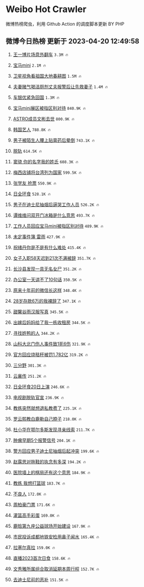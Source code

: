 # Weibo Hot Crawler 



微博热榜爬虫，利用 Github Action 的调度脚本更新 BY PHP 


## 微博今日热榜 更新于 2023-04-20 12:49:58 
1. [王一博片场意外翻车](https://s.weibo.com/weibo?q=%23%E7%8E%8B%E4%B8%80%E5%8D%9A%E7%89%87%E5%9C%BA%E6%84%8F%E5%A4%96%E7%BF%BB%E8%BD%A6%23&t=31&band_rank=1&Refer=top) `3.3M 🔥` 

1. [宝马mini](https://s.weibo.com/weibo?q=%E5%AE%9D%E9%A9%ACmini&t=31&band_rank=2&Refer=top) `2.1M 🔥` 

1. [卫星视角看祖国大地春耕图](https://s.weibo.com/weibo?q=%23%E5%8D%AB%E6%98%9F%E8%A7%86%E8%A7%92%E7%9C%8B%E7%A5%96%E5%9B%BD%E5%A4%A7%E5%9C%B0%E6%98%A5%E8%80%95%E5%9B%BE%23&t=31&band_rank=3&Refer=top) `1.5M 🔥` 

1. [夫妻赌气喝洁厕剂丈夫报警后让先救妻子](https://s.weibo.com/weibo?q=%23%E5%A4%AB%E5%A6%BB%E8%B5%8C%E6%B0%94%E5%96%9D%E6%B4%81%E5%8E%95%E5%89%82%E4%B8%88%E5%A4%AB%E6%8A%A5%E8%AD%A6%E5%90%8E%E8%AE%A9%E5%85%88%E6%95%91%E5%A6%BB%E5%AD%90%23&t=31&band_rank=4&Refer=top) `1.4M 🔥` 

1. [车银优紧急回国](https://s.weibo.com/weibo?q=%23%E8%BD%A6%E9%93%B6%E4%BC%98%E7%B4%A7%E6%80%A5%E5%9B%9E%E5%9B%BD%23&t=31&band_rank=5&Refer=top) `1.3M 🔥` 

1. [宝马mini展区被指区别对待](https://s.weibo.com/weibo?q=%23%E5%AE%9D%E9%A9%ACmini%E5%B1%95%E5%8C%BA%E8%A2%AB%E6%8C%87%E5%8C%BA%E5%88%AB%E5%AF%B9%E5%BE%85%23&t=31&band_rank=6&Refer=top) `840.9K 🔥` 

1. [ASTRO成员文彬去世](https://s.weibo.com/weibo?q=%23ASTRO%E6%88%90%E5%91%98%E6%96%87%E5%BD%AC%E5%8E%BB%E4%B8%96%23&t=31&band_rank=7&Refer=top) `800.9K 🔥` 

1. [韩国艺人](https://s.weibo.com/weibo?q=%E9%9F%A9%E5%9B%BD%E8%89%BA%E4%BA%BA&t=31&band_rank=8&Refer=top) `788.8K 🔥` 

1. [男子被陌生人腰上贴膏药后晕倒](https://s.weibo.com/weibo?q=%23%E7%94%B7%E5%AD%90%E8%A2%AB%E9%99%8C%E7%94%9F%E4%BA%BA%E8%85%B0%E4%B8%8A%E8%B4%B4%E8%86%8F%E8%8D%AF%E5%90%8E%E6%99%95%E5%80%92%23&t=31&band_rank=9&Refer=top) `743.1K 🔥` 

1. [脱轨](https://s.weibo.com/weibo?q=%E8%84%B1%E8%BD%A8&t=31&band_rank=10&Refer=top) `614.5K 🔥` 

1. [窦骁 你的名字我的姓氏](https://s.weibo.com/weibo?q=%E7%AA%A6%E9%AA%81%20%E4%BD%A0%E7%9A%84%E5%90%8D%E5%AD%97%E6%88%91%E7%9A%84%E5%A7%93%E6%B0%8F&t=31&band_rank=11&Refer=top) `608.3K 🔥` 

1. [梅西店铺将台湾列为国家](https://s.weibo.com/weibo?q=%23%E6%A2%85%E8%A5%BF%E5%BA%97%E9%93%BA%E5%B0%86%E5%8F%B0%E6%B9%BE%E5%88%97%E4%B8%BA%E5%9B%BD%E5%AE%B6%23&t=31&band_rank=12&Refer=top) `599.5K 🔥` 

1. [张学友 抢票](https://s.weibo.com/weibo?q=%E5%BC%A0%E5%AD%A6%E5%8F%8B%20%E6%8A%A2%E7%A5%A8&t=31&band_rank=13&Refer=top) `550.9K 🔥` 

1. [日全环食](https://s.weibo.com/weibo?q=%23%E6%97%A5%E5%85%A8%E7%8E%AF%E9%A3%9F%23&t=31&band_rank=14&Refer=top) `528.1K 🔥` 

1. [男子在迪士尼抽烟后逼哭工作人员](https://s.weibo.com/weibo?q=%23%E7%94%B7%E5%AD%90%E5%9C%A8%E8%BF%AA%E5%A3%AB%E5%B0%BC%E6%8A%BD%E7%83%9F%E5%90%8E%E9%80%BC%E5%93%AD%E5%B7%A5%E4%BD%9C%E4%BA%BA%E5%91%98%23&t=31&band_rank=15&Refer=top) `526.2K 🔥` 

1. [谭维维问双开门冰箱是什么意思](https://s.weibo.com/weibo?q=%23%E8%B0%AD%E7%BB%B4%E7%BB%B4%E9%97%AE%E5%8F%8C%E5%BC%80%E9%97%A8%E5%86%B0%E7%AE%B1%E6%98%AF%E4%BB%80%E4%B9%88%E6%84%8F%E6%80%9D%23&t=31&band_rank=16&Refer=top) `493.7K 🔥` 

1. [工作人员回应宝马mini被指区别对待](https://s.weibo.com/weibo?q=%23%E5%B7%A5%E4%BD%9C%E4%BA%BA%E5%91%98%E5%9B%9E%E5%BA%94%E5%AE%9D%E9%A9%ACmini%E8%A2%AB%E6%8C%87%E5%8C%BA%E5%88%AB%E5%AF%B9%E5%BE%85%23&t=31&band_rank=17&Refer=top) `489.9K 🔥` 

1. [未定事件簿 雷雨](https://s.weibo.com/weibo?q=%E6%9C%AA%E5%AE%9A%E4%BA%8B%E4%BB%B6%E7%B0%BF%20%E9%9B%B7%E9%9B%A8&t=31&band_rank=18&Refer=top) `427.9K 🔥` 

1. [祝绪丹你是不是有什么难处](https://s.weibo.com/weibo?q=%23%E7%A5%9D%E7%BB%AA%E4%B8%B9%E4%BD%A0%E6%98%AF%E4%B8%8D%E6%98%AF%E6%9C%89%E4%BB%80%E4%B9%88%E9%9A%BE%E5%A4%84%23&t=31&band_rank=19&Refer=top) `415.4K 🔥` 

1. [女子入职58天迟到21次不满被辞](https://s.weibo.com/weibo?q=%23%E5%A5%B3%E5%AD%90%E5%85%A5%E8%81%8C58%E5%A4%A9%E8%BF%9F%E5%88%B021%E6%AC%A1%E4%B8%8D%E6%BB%A1%E8%A2%AB%E8%BE%9E%23&t=31&band_rank=20&Refer=top) `351.7K 🔥` 

1. [长沙县发现一具无名女尸](https://s.weibo.com/weibo?q=%23%E9%95%BF%E6%B2%99%E5%8E%BF%E5%8F%91%E7%8E%B0%E4%B8%80%E5%85%B7%E6%97%A0%E5%90%8D%E5%A5%B3%E5%B0%B8%23&t=31&band_rank=21&Refer=top) `351.2K 🔥` 

1. [办公室一天讲不了10句话](https://s.weibo.com/weibo?q=%23%E5%8A%9E%E5%85%AC%E5%AE%A4%E4%B8%80%E5%A4%A9%E8%AE%B2%E4%B8%8D%E4%BA%8610%E5%8F%A5%E8%AF%9D%23&t=31&band_rank=22&Refer=top) `350.5K 🔥` 

1. [原来十年前的微信长这样](https://s.weibo.com/weibo?q=%23%E5%8E%9F%E6%9D%A5%E5%8D%81%E5%B9%B4%E5%89%8D%E7%9A%84%E5%BE%AE%E4%BF%A1%E9%95%BF%E8%BF%99%E6%A0%B7%23&t=31&band_rank=23&Refer=top) `348.4K 🔥` 

1. [28岁存款6万的我裸辞了](https://s.weibo.com/weibo?q=%2328%E5%B2%81%E5%AD%98%E6%AC%BE6%E4%B8%87%E7%9A%84%E6%88%91%E8%A3%B8%E8%BE%9E%E4%BA%86%23&t=31&band_rank=24&Refer=top) `347.1K 🔥` 

1. [甜馨谷雨汉服写真](https://s.weibo.com/weibo?q=%23%E7%94%9C%E9%A6%A8%E8%B0%B7%E9%9B%A8%E6%B1%89%E6%9C%8D%E5%86%99%E7%9C%9F%23&t=31&band_rank=25&Refer=top) `345.5K 🔥` 

1. [出嫁后妈妈给了我一栋收租房](https://s.weibo.com/weibo?q=%23%E5%87%BA%E5%AB%81%E5%90%8E%E5%A6%88%E5%A6%88%E7%BB%99%E4%BA%86%E6%88%91%E4%B8%80%E6%A0%8B%E6%94%B6%E7%A7%9F%E6%88%BF%23&t=31&band_rank=26&Refer=top) `344.5K 🔥` 

1. [寻找姓鸭的人](https://s.weibo.com/weibo?q=%23%E5%AF%BB%E6%89%BE%E5%A7%93%E9%B8%AD%E7%9A%84%E4%BA%BA%23&t=31&band_rank=27&Refer=top) `344.2K 🔥` 

1. [山科大北门伤人事件致1死6伤](https://s.weibo.com/weibo?q=%23%E5%B1%B1%E7%A7%91%E5%A4%A7%E5%8C%97%E9%97%A8%E4%BC%A4%E4%BA%BA%E4%BA%8B%E4%BB%B6%E8%87%B41%E6%AD%BB6%E4%BC%A4%23&t=31&band_rank=28&Refer=top) `321.9K 🔥` 

1. [官方回应烧秸秆被罚1.782亿](https://s.weibo.com/weibo?q=%23%E5%AE%98%E6%96%B9%E5%9B%9E%E5%BA%94%E7%83%A7%E7%A7%B8%E7%A7%86%E8%A2%AB%E7%BD%9A1.782%E4%BA%BF%23&t=31&band_rank=29&Refer=top) `319.2K 🔥` 

1. [三分野](https://s.weibo.com/weibo?q=%23%E4%B8%89%E5%88%86%E9%87%8E%23&t=31&band_rank=30&Refer=top) `301.3K 🔥` 

1. [云襄传](https://s.weibo.com/weibo?q=%E4%BA%91%E8%A5%84%E4%BC%A0&t=31&band_rank=31&Refer=top) `251.2K 🔥` 

1. [日全环食20日上演](https://s.weibo.com/weibo?q=%23%E6%97%A5%E5%85%A8%E7%8E%AF%E9%A3%9F20%E6%97%A5%E4%B8%8A%E6%BC%94%23&t=31&band_rank=32&Refer=top) `246.6K 🔥` 

1. [电视剧脱轨官宣](https://s.weibo.com/weibo?q=%23%E7%94%B5%E8%A7%86%E5%89%A7%E8%84%B1%E8%BD%A8%E5%AE%98%E5%AE%A3%23&t=31&band_rank=33&Refer=top) `236.9K 🔥` 

1. [教练突然就想退私教费了](https://s.weibo.com/weibo?q=%23%E6%95%99%E7%BB%83%E7%AA%81%E7%84%B6%E5%B0%B1%E6%83%B3%E9%80%80%E7%A7%81%E6%95%99%E8%B4%B9%E4%BA%86%23&t=31&band_rank=34&Refer=top) `225.1K 🔥` 

1. [罗云熙教白鹿勒自己脖子](https://s.weibo.com/weibo?q=%23%E7%BD%97%E4%BA%91%E7%86%99%E6%95%99%E7%99%BD%E9%B9%BF%E5%8B%92%E8%87%AA%E5%B7%B1%E8%84%96%E5%AD%90%23&t=31&band_rank=35&Refer=top) `218.0K 🔥` 

1. [杜小华在鄂尔多斯发现寻亲线索](https://s.weibo.com/weibo?q=%23%E6%9D%9C%E5%B0%8F%E5%8D%8E%E5%9C%A8%E9%84%82%E5%B0%94%E5%A4%9A%E6%96%AF%E5%8F%91%E7%8E%B0%E5%AF%BB%E4%BA%B2%E7%BA%BF%E7%B4%A2%23&t=31&band_rank=36&Refer=top) `211.7K 🔥` 

1. [肿瘤早期5个报警信号](https://s.weibo.com/weibo?q=%23%E8%82%BF%E7%98%A4%E6%97%A9%E6%9C%9F5%E4%B8%AA%E6%8A%A5%E8%AD%A6%E4%BF%A1%E5%8F%B7%23&t=31&band_rank=37&Refer=top) `204.1K 🔥` 

1. [警方回应男子迪士尼抽烟后起冲突](https://s.weibo.com/weibo?q=%23%E8%AD%A6%E6%96%B9%E5%9B%9E%E5%BA%94%E7%94%B7%E5%AD%90%E8%BF%AA%E5%A3%AB%E5%B0%BC%E6%8A%BD%E7%83%9F%E5%90%8E%E8%B5%B7%E5%86%B2%E7%AA%81%23&t=31&band_rank=38&Refer=top) `199.6K 🔥` 

1. [赵露思对拖鞋的执念有多深](https://s.weibo.com/weibo?q=%23%E8%B5%B5%E9%9C%B2%E6%80%9D%E5%AF%B9%E6%8B%96%E9%9E%8B%E7%9A%84%E6%89%A7%E5%BF%B5%E6%9C%89%E5%A4%9A%E6%B7%B1%23&t=31&band_rank=39&Refer=top) `194.2K 🔥` 

1. [医院墙上的棋局还有这个意思](https://s.weibo.com/weibo?q=%E5%8C%BB%E9%99%A2%E5%A2%99%E4%B8%8A%E7%9A%84%E6%A3%8B%E5%B1%80%E8%BF%98%E6%9C%89%E8%BF%99%E4%B8%AA%E6%84%8F%E6%80%9D&t=31&band_rank=40&Refer=top) `184.9K 🔥` 

1. [教练 我想打篮球](https://s.weibo.com/weibo?q=%E6%95%99%E7%BB%83%20%E6%88%91%E6%83%B3%E6%89%93%E7%AF%AE%E7%90%83&t=31&band_rank=41&Refer=top) `183.7K 🔥` 

1. [不良人](https://s.weibo.com/weibo?q=%E4%B8%8D%E8%89%AF%E4%BA%BA&t=31&band_rank=42&Refer=top) `172.0K 🔥` 

1. [周柏豪门票](https://s.weibo.com/weibo?q=%E5%91%A8%E6%9F%8F%E8%B1%AA%E9%97%A8%E7%A5%A8&t=31&band_rank=43&Refer=top) `171.6K 🔥` 

1. [灌篮高手彩蛋](https://s.weibo.com/weibo?q=%E7%81%8C%E7%AF%AE%E9%AB%98%E6%89%8B%E5%BD%A9%E8%9B%8B&t=31&band_rank=44&Refer=top) `169.0K 🔥` 

1. [鹿晗第九座公益球场开始建设](https://s.weibo.com/weibo?q=%23%E9%B9%BF%E6%99%97%E7%AC%AC%E4%B9%9D%E5%BA%A7%E5%85%AC%E7%9B%8A%E7%90%83%E5%9C%BA%E5%BC%80%E5%A7%8B%E5%BB%BA%E8%AE%BE%23&t=31&band_rank=45&Refer=top) `167.9K 🔥` 

1. [市民投诉成都地铁安检用鼻子闻水](https://s.weibo.com/weibo?q=%23%E5%B8%82%E6%B0%91%E6%8A%95%E8%AF%89%E6%88%90%E9%83%BD%E5%9C%B0%E9%93%81%E5%AE%89%E6%A3%80%E7%94%A8%E9%BC%BB%E5%AD%90%E9%97%BB%E6%B0%B4%23&t=31&band_rank=46&Refer=top) `165.4K 🔥` 

1. [拉塞尔真拉](https://s.weibo.com/weibo?q=%E6%8B%89%E5%A1%9E%E5%B0%94%E7%9C%9F%E6%8B%89&t=31&band_rank=47&Refer=top) `159.0K 🔥` 

1. [直播2023首次日食](https://s.weibo.com/weibo?q=%23%E7%9B%B4%E6%92%AD2023%E9%A6%96%E6%AC%A1%E6%97%A5%E9%A3%9F%23&t=31&band_rank=48&Refer=top) `158.6K 🔥` 

1. [文秀雅所属组合取消延期本周行程](https://s.weibo.com/weibo?q=%23%E6%96%87%E7%A7%80%E9%9B%85%E6%89%80%E5%B1%9E%E7%BB%84%E5%90%88%E5%8F%96%E6%B6%88%E5%BB%B6%E6%9C%9F%E6%9C%AC%E5%91%A8%E8%A1%8C%E7%A8%8B%23&t=31&band_rank=49&Refer=top) `152.7K 🔥` 

1. [去迪士尼前的恶补](https://s.weibo.com/weibo?q=%E5%8E%BB%E8%BF%AA%E5%A3%AB%E5%B0%BC%E5%89%8D%E7%9A%84%E6%81%B6%E8%A1%A5&t=31&band_rank=50&Refer=top) `151.5K 🔥` 

